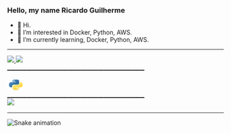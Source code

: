 ### Hello, my name Ricardo Guilherme

- 👋 Hi.
- 👀 I’m interested in Docker, Python, AWS.
- 🌱 I’m currently learning, Docker, Python, AWS.
__________________________________________________

<div>
  <a href="https://github.com/rcdjh">
    <img height="150em" src="https://github-readme-stats.vercel.app/api?username=rcdjh&show_icons=true&theme=highcontrast&include_all_commits=true&count_private=true"/>
    <img height="150em" src="https://github-readme-stats.vercel.app/api/top-langs/?username=rcdjh&layout=compact&langs_count=7&theme=highcontrast"/>
</div>
__________________________________________________
 
<div>
<div style="display: inline_block"><br>
   <img align="center" alt="Jh-Python" height="30" width="40" src="https://raw.githubusercontent.com/devicons/devicon/master/icons/python/python-original.svg">
</div>
__________________________________________________
 
<div> 
<a href="https://www.linkedin.com/in/rcdguilherme88" target="_blank"><img src="https://img.shields.io/badge/-LinkedIn-%230077B5?style=for-the-badge&logo=linkedin&logoColor=white" target="_blank"></a>   
    
</div>

 
__________________________________________________
  
![Snake animation](https://github.com/rcdjh/rcdjh/blob/output/github-contribution-grid-snake.svg)
